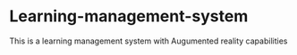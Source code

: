 # Learning-management-system
This is a learning management system with Augumented reality capabilities
